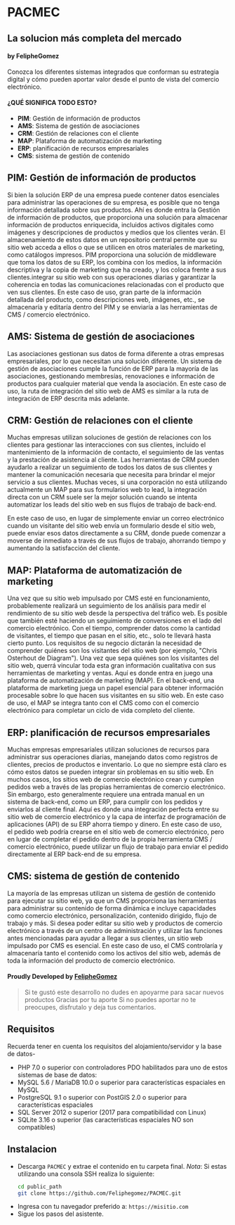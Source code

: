 # PACMEC
## La solucion más completa del mercado
#### by FelipheGomez

Conozca los diferentes sistemas integrados que conforman su estrategia digital y cómo pueden aportar valor desde el punto de vista del comercio electrónico.

#### ¿QUÉ SIGNIFICA TODO ESTO?

- **PIM**: Gestión de información de productos
- **AMS**: Sistema de gestión de asociaciones
- **CRM**: Gestión de relaciones con el cliente
- **MAP**: Plataforma de automatización de marketing
- **ERP**: planificación de recursos empresariales
- **CMS**: sistema de gestión de contenido

## PIM: Gestión de información de productos

Si bien la solución ERP de una empresa puede contener datos esenciales para administrar las operaciones de su empresa, es posible que no tenga información detallada sobre sus productos. Ahí es donde entra la Gestión de información de productos, que proporciona una solución para almacenar información de productos enriquecida, incluidos activos digitales como imágenes y descripciones de productos y medios que los clientes verán. El almacenamiento de estos datos en un repositorio central permite que su sitio web acceda a ellos o que se utilicen en otros materiales de marketing, como catálogos impresos. PIM proporciona una solución de middleware que toma los datos de su ERP, los combina con los medios, la información descriptiva y la copia de marketing que ha creado, y los coloca frente a sus clientes.integrar su sitio web con sus operaciones diarias y garantizar la coherencia en todas las comunicaciones relacionadas con el producto que ven sus clientes. En este caso de uso, gran parte de la información detallada del producto, como descripciones web, imágenes, etc., se almacenaría y editaría dentro del PIM y se enviaría a las herramientas de CMS / comercio electrónico.

## AMS: Sistema de gestión de asociaciones

Las asociaciones gestionan sus datos de forma diferente a otras empresas empresariales, por lo que necesitan una solución diferente. Un sistema de gestión de asociaciones cumple la función de ERP para la mayoría de las asociaciones, gestionando membresías, renovaciones e información de productos para cualquier material que venda la asociación. En este caso de uso, la ruta de integración del sitio web de AMS es similar a la ruta de integración de ERP descrita más adelante.

## CRM: Gestión de relaciones con el cliente

Muchas empresas utilizan soluciones de gestión de relaciones con los clientes para gestionar las interacciones con sus clientes, incluido el mantenimiento de la información de contacto, el seguimiento de las ventas y la prestación de asistencia al cliente. Las herramientas de CRM pueden ayudarlo a realizar un seguimiento de todos los datos de sus clientes y mantener la comunicación necesaria que necesita para brindar el mejor servicio a sus clientes. Muchas veces, si una corporación no está utilizando actualmente un MAP para sus formularios web to lead, la integración directa con un CRM suele ser la mejor solución cuando se intenta automatizar los leads del sitio web en sus flujos de trabajo de back-end.

En este caso de uso, en lugar de simplemente enviar un correo electrónico cuando un visitante del sitio web envía un formulario desde el sitio web, puede enviar esos datos directamente a su CRM, donde puede comenzar a moverse de inmediato a través de sus flujos de trabajo, ahorrando tiempo y aumentando la satisfacción del cliente.

## MAP: Plataforma de automatización de marketing

Una vez que su sitio web impulsado por CMS esté en funcionamiento, probablemente realizará un seguimiento de los análisis para medir el rendimiento de su sitio web desde la perspectiva del tráfico web. Es posible que también esté haciendo un seguimiento de conversiones en el lado del comercio electrónico. Con el tiempo, comprender datos como la cantidad de visitantes, el tiempo que pasan en el sitio, etc., solo te llevará hasta cierto punto. Los requisitos de su negocio dictarán la necesidad de comprender quiénes son los visitantes del sitio web (por ejemplo, "Chris Osterhout de Diagram"). Una vez que sepa quiénes son los visitantes del sitio web, querrá vincular toda esta gran información cualitativa con sus herramientas de marketing y ventas. Aquí es donde entra en juego una plataforma de automatización de marketing (MAP). En el back-end, una plataforma de marketing juega un papel esencial para obtener información procesable sobre lo que hacen sus visitantes en su sitio web. En este caso de uso, el MAP se integra tanto con el CMS como con el comercio electrónico para completar un ciclo de vida completo del cliente.

## ERP: planificación de recursos empresariales

Muchas empresas empresariales utilizan soluciones de recursos para administrar sus operaciones diarias, manejando datos como registros de clientes, precios de productos e inventario. Lo que no siempre está claro es cómo estos datos se pueden integrar sin problemas en su sitio web. En muchos casos, los sitios web de comercio electrónico crean y cumplen pedidos web a través de las propias herramientas de comercio electrónico. Sin embargo, esto generalmente requiere una entrada manual en un sistema de back-end, como un ERP, para cumplir con los pedidos y enviarlos al cliente final. Aquí es donde una integración perfecta entre su sitio web de comercio electrónico y la capa de interfaz de programación de aplicaciones (API) de su ERP ahorra tiempo y dinero. En este caso de uso, el pedido web podría crearse en el sitio web de comercio electrónico, pero en lugar de completar el pedido dentro de la propia herramienta CMS / comercio electrónico, puede utilizar un flujo de trabajo para enviar el pedido directamente al ERP back-end de su empresa. 

## CMS: sistema de gestión de contenido

La mayoría de las empresas utilizan un sistema de gestión de contenido para ejecutar su sitio web, ya que un CMS proporciona las herramientas para administrar su contenido de forma dinámica e incluye capacidades como comercio electrónico, personalización, contenido dirigido, flujo de trabajo y más. Si desea poder editar su sitio web y productos de comercio electrónico a través de un centro de administración y utilizar las funciones antes mencionadas para ayudar a llegar a sus clientes, un sitio web impulsado por CMS es esencial. En este caso de uso, el CMS controlaría y almacenaría tanto el contenido como los activos del sitio web, además de toda la información del producto de comercio electrónico.

#### Proudly Developed by [FelipheGomez]

> Si te gustó este desarrollo no dudes en 
> apoyarme para sacar nuevos productos
> Gracias por tu aporte
> Si no puedes aportar no te preocupes, disfrutalo y deja tus comentarios.

[FelipheGomez]: <https://github.com/FelipheGomez>

## Requisitos

Recuerda tener en cuenta los requisitos del alojamiento/servidor y la base de datos-

- PHP 7.0 o superior con controladores PDO habilitados para uno de estos sistemas de base de datos:
- MySQL 5.6 / MariaDB 10.0 o superior para características espaciales en MySQL
- PostgreSQL 9.1 o superior con PostGIS 2.0 o superior para características espaciales
- SQL Server 2012 o superior (2017 para compatibilidad con Linux)
- SQLite 3.16 o superior (las características espaciales NO son compatibles)

## Instalacion

- Descarga `PACMEC` y extrae el contenido en tu carpeta final. 
    *Nota*: Si estas utilizando una consola SSH realiza lo siguiente:
    ```sh
    cd public_path
    git clone https://github.com/Feliphegomez/PACMEC.git
    ```
- Ingresa con tu navegador preferido a: `https://misitio.com`
- Sigue los pasos del asistente.
